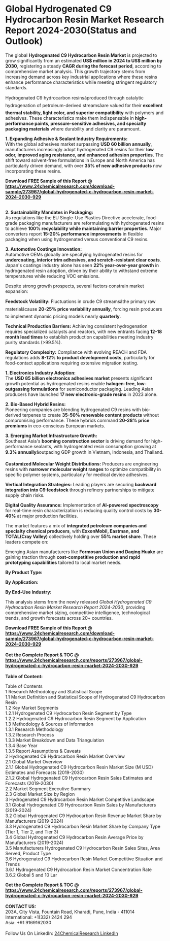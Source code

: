 <h1>Global Hydrogenated C9 Hydrocarbon Resin Market Research Report 2024-2030(Status and Outlook)</h1><p>The global <strong>Hydrogenated C9 Hydrocarbon Resin Market</strong> is projected to grow significantly from an estimated <strong>US$ million in 2024 to US$ million by 2030</strong>, registering a steady <strong>CAGR during the forecast period</strong>, according to comprehensive market analysis. This growth trajectory stems from increasing demand across key industrial applications where these resins enhance performance characteristics while meeting stringent regulatory standards.</p><p>Hydrogenated C9 hydrocarbon resinsâproduced through catalytic hydrogenation of petroleum-derived streamsâare valued for their <strong>excellent thermal stability, light color, and superior compatibility</strong> with polymers and adhesives. These characteristics make them indispensable in <strong>high-performance paints, pressure-sensitive adhesives, and specialty packaging materials</strong> where durability and clarity are paramount.</p><p><strong>1. Expanding Adhesive &amp; Sealant Industry Requirements:</strong><br>
With the global adhesives market surpassing <strong>USD 60 billion annually</strong>, manufacturers increasingly adopt hydrogenated C9 resins for their <strong>low odor, improved aging resistance, and enhanced adhesion properties</strong>. The shift toward solvent-free formulations in Europe and North America has particularly driven demand, with over <strong>35% of new adhesive products</strong> now incorporating these resins.</p><div><b>Download FREE Sample of this Report @ 
            <a href="https://www.24chemicalresearch.com/download-sample/273967/global-hydrogenated-c-hydrocarbon-resin-market-2024-2030-929">
            https://www.24chemicalresearch.com/download-sample/273967/global-hydrogenated-c-hydrocarbon-resin-market-2024-2030-929</a></b></div><br><p><strong>2. Sustainability Mandates in Packaging:</strong><br>
As regulations like the EU Single-Use Plastics Directive accelerate, food-grade packaging manufacturers are reformulating with hydrogenated resins to achieve <strong>100% recyclability while maintaining barrier properties</strong>. Major converters report <strong>15-20% performance improvements</strong> in flexible packaging when using hydrogenated versus conventional C9 resins.</p><p><strong>3. Automotive Coatings Innovation:</strong><br>
Automotive OEMs globally are specifying hydrogenated resins for <strong>undercoating, interior trim adhesives, and scratch-resistant clear coats</strong>. Japan's coatings industry alone has seen <strong>22% year-over-year growth</strong> in hydrogenated resin adoption, driven by their ability to withstand extreme temperatures while reducing VOC emissions.</p><p>Despite strong growth prospects, several factors constrain market expansion:</p><p><strong>Feedstock Volatility:</strong> Fluctuations in crude C9 streamsâthe primary raw materialâcause <strong>20-25% price variability annually</strong>, forcing resin producers to implement dynamic pricing models nearly <strong>quarterly</strong>.</p><p><strong>Technical Production Barriers:</strong> Achieving consistent hydrogenation requires specialized catalysts and reactors, with new entrants facing <strong>12-18 month lead times</strong> to establish production capabilities meeting industry purity standards (&gt;99.5%).</p><p><strong>Regulatory Complexity:</strong> Compliance with evolving REACH and FDA regulations adds <strong>8-12% to product development costs</strong>, particularly for food-contact applications requiring extensive migration testing.</p><p><strong>1. Electronics Industry Adoption:</strong><br>
The <strong>USD 85 billion electronics adhesives market</strong> presents significant growth potential as hydrogenated resins enable <strong>halogen-free, low-outgassing formulations</strong> for semiconductor packaging. Leading Asian producers have launched <strong>17 new electronic-grade resins</strong> in 2023 alone.</p><p><strong>2. Bio-Based Hybrid Resins:</strong><br>
Pioneering companies are blending hydrogenated C9 resins with bio-derived terpenes to create <strong>35-50% renewable content products</strong> without compromising performance. These hybrids command <strong>20-28% price premiums</strong> in eco-conscious European markets.</p><p><strong>3. Emerging Market Infrastructure Growth:</strong><br>
Southeast Asia's <strong>booming construction sector</strong> is driving demand for high-performance sealants, with hydrogenated resin consumption growing at <strong>9.3% annually</strong>âoutpacing GDP growth in Vietnam, Indonesia, and Thailand.</p><p><strong>Customized Molecular Weight Distributions:</strong> Producers are engineering resins with <strong>narrower molecular weight ranges</strong> to optimize compatibility in specific polymer systems, particularly for medical device adhesives.</p><p><strong>Vertical Integration Strategies:</strong> Leading players are securing <strong>backward integration into C9 feedstock</strong> through refinery partnerships to mitigate supply chain risks.</p><p><strong>Digital Quality Assurance:</strong> Implementation of <strong>AI-powered spectroscopy</strong> for real-time resin characterization is reducing quality control costs by <strong>30-40%</strong> at major production facilities.</p><p>The market features a mix of <strong>integrated petroleum companies and specialty chemical producers</strong>, with <strong>ExxonMobil, Eastman, and TOTAL(Cray Valley)</strong> collectively holding over <strong>55% market share</strong>. These leaders compete on:</p><p>Emerging Asian manufacturers like <strong>Formosan Union and Daqing Huake</strong> are gaining traction through <strong>cost-competitive production and rapid prototyping capabilities</strong> tailored to local market needs.</p><p><strong>By Product Type:</strong></p><p><strong>By Application:</strong></p><p><strong>By End-Use Industry:</strong></p><p>This analysis stems from the newly released <em>Global Hydrogenated C9 Hydrocarbon Resin Market Research Report 2024-2030</em>, providing comprehensive market sizing, competitive intelligence, technological trends, and growth forecasts across 20+ countries.</p><div><b>Download FREE Sample of this Report @ 
            <a href="https://www.24chemicalresearch.com/download-sample/273967/global-hydrogenated-c-hydrocarbon-resin-market-2024-2030-929">
            https://www.24chemicalresearch.com/download-sample/273967/global-hydrogenated-c-hydrocarbon-resin-market-2024-2030-929</a></b></div><br><div><b>Get the Complete Report & TOC @ 
            <a href="https://www.24chemicalresearch.com/reports/273967/global-hydrogenated-c-hydrocarbon-resin-market-2024-2030-929">
            https://www.24chemicalresearch.com/reports/273967/global-hydrogenated-c-hydrocarbon-resin-market-2024-2030-929</a></b></div><br>
            <b>Table of Content:</b><p>Table of Contents<br />
1 Research Methodology and Statistical Scope<br />
1.1 Market Definition and Statistical Scope of Hydrogenated C9 Hydrocarbon Resin<br />
1.2 Key Market Segments<br />
1.2.1 Hydrogenated C9 Hydrocarbon Resin Segment by Type<br />
1.2.2 Hydrogenated C9 Hydrocarbon Resin Segment by Application<br />
1.3 Methodology & Sources of Information<br />
1.3.1 Research Methodology<br />
1.3.2 Research Process<br />
1.3.3 Market Breakdown and Data Triangulation<br />
1.3.4 Base Year<br />
1.3.5 Report Assumptions & Caveats<br />
2 Hydrogenated C9 Hydrocarbon Resin Market Overview<br />
2.1 Global Market Overview<br />
2.1.1 Global Hydrogenated C9 Hydrocarbon Resin Market Size (M USD) Estimates and Forecasts (2019-2030)<br />
2.1.2 Global Hydrogenated C9 Hydrocarbon Resin Sales Estimates and Forecasts (2019-2030)<br />
2.2 Market Segment Executive Summary<br />
2.3 Global Market Size by Region<br />
3 Hydrogenated C9 Hydrocarbon Resin Market Competitive Landscape<br />
3.1 Global Hydrogenated C9 Hydrocarbon Resin Sales by Manufacturers (2019-2024)<br />
3.2 Global Hydrogenated C9 Hydrocarbon Resin Revenue Market Share by Manufacturers (2019-2024)<br />
3.3 Hydrogenated C9 Hydrocarbon Resin Market Share by Company Type (Tier 1, Tier 2, and Tier 3)<br />
3.4 Global Hydrogenated C9 Hydrocarbon Resin Average Price by Manufacturers (2019-2024)<br />
3.5 Manufacturers Hydrogenated C9 Hydrocarbon Resin Sales Sites, Area Served, Product Type<br />
3.6 Hydrogenated C9 Hydrocarbon Resin Market Competitive Situation and Trends<br />
3.6.1 Hydrogenated C9 Hydrocarbon Resin Market Concentration Rate<br />
3.6.2 Global 5 and 10 Lar</p><div><b>Get the Complete Report & TOC @ 
            <a href="https://www.24chemicalresearch.com/reports/273967/global-hydrogenated-c-hydrocarbon-resin-market-2024-2030-929">
            https://www.24chemicalresearch.com/reports/273967/global-hydrogenated-c-hydrocarbon-resin-market-2024-2030-929</a></b></div><br><b>CONTACT US:</b><br>
            203A, City Vista, Fountain Road, Kharadi, Pune, India - 411014<br>
            International: +1(332) 2424 294<br>
            Asia: +91 9169162030 <br><br>
            Follow Us On LinkedIn: <a href="https://www.linkedin.com/company/24chemicalresearch/">24ChemicalResearch LinkedIn</a>